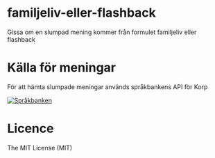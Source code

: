 # familjeliv-eller-flashback
Gissa om en slumpad mening kommer från formulet familjeliv eller flashback


# Källa för meningar
För att hämta slumpade meningar används språkbankens API för Korp

[![Språkbanken](https://borsna.github.io/familjeliv-eller-flashback/assets/img/sb-logo.png "Språkbanken")](http://spraakbanken.gu.se)

# Licence

The MIT License (MIT)
